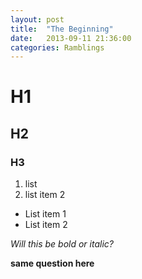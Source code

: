 ```yaml
---
layout: post
title:  "The Beginning"
date:   2013-09-11 21:36:00
categories: Ramblings
---
```


# H1
## H2
### H3

1. list
2. list item 2

* List item 1
* List item 2

*Will this be bold or italic?*


**same question here**
